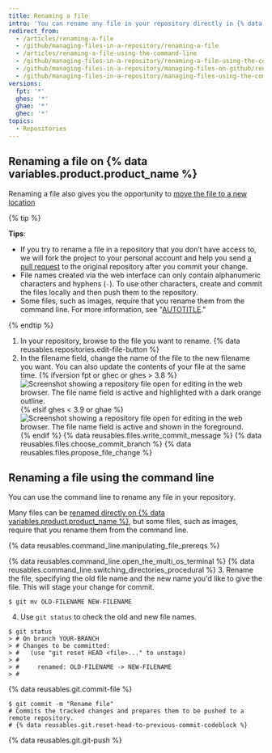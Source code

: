 ```yaml
---
title: Renaming a file
intro: 'You can rename any file in your repository directly in {% data variables.product.product_name %} or by using the command line.'
redirect_from:
  - /articles/renaming-a-file
  - /github/managing-files-in-a-repository/renaming-a-file
  - /articles/renaming-a-file-using-the-command-line
  - /github/managing-files-in-a-repository/renaming-a-file-using-the-command-line
  - /github/managing-files-in-a-repository/managing-files-on-github/renaming-a-file
  - /github/managing-files-in-a-repository/managing-files-using-the-command-line/renaming-a-file-using-the-command-line
versions:
  fpt: '*'
  ghes: '*'
  ghae: '*'
  ghec: '*'
topics:
  - Repositories
---
```


## Renaming a file on {% data variables.product.product_name %}

Renaming a file also gives you the opportunity to [move the file to a new location](/repositories/working-with-files/managing-files/moving-a-file-to-a-new-location)

{% tip %}

**Tips**:

- If you try to rename a file in a repository that you don’t have access to, we will fork the project to your personal account and help you send [a pull request](/pull-requests/collaborating-with-pull-requests/proposing-changes-to-your-work-with-pull-requests/about-pull-requests) to the original repository after you commit your change.
- File names created via the web interface can only contain alphanumeric characters and hyphens (`-`). To use other characters, create and commit the files locally and then push them to the repository.
- Some files, such as images, require that you rename them from the command line. For more information, see "[AUTOTITLE](/repositories/working-with-files/managing-files/renaming-a-file)."

{% endtip %}

1. In your repository, browse to the file you want to rename.
{% data reusables.repositories.edit-file-button %}
1. In the filename field, change the name of the file to the new filename you want. You can also update the contents of your file at the same time. {% ifversion fpt or ghec or ghes > 3.8 %}
![Screenshot showing a repository file open for editing in the web browser. The file name field is active and highlighted with a dark orange outline.](/assets/images/help/repository/changing-file-name.png) {% elsif ghes < 3.9 or ghae %}
![Screenshot showing a repository file open for editing in the web browser. The file name field is active and shown in the foreground.](/assets/images/enterprise/repository/changing-file-name.png) {% endif %}
{% data reusables.files.write_commit_message %}
{% data reusables.files.choose_commit_branch %}
{% data reusables.files.propose_file_change %}

## Renaming a file using the command line

You can use the command line to rename any file in your repository.

Many files can be [renamed directly on {% data variables.product.product_name %}](/repositories/working-with-files/managing-files/renaming-a-file), but some files, such as images, require that you rename them from the command line.

{% data reusables.command_line.manipulating_file_prereqs %}

{% data reusables.command_line.open_the_multi_os_terminal %}
{% data reusables.command_line.switching_directories_procedural %}
3. Rename the file, specifying the old file name and the new name you'd like to give the file. This will stage your change for commit.
  ```shell
  $ git mv OLD-FILENAME NEW-FILENAME
  ```
4. Use `git status` to check the old and new file names.
  ```shell
  $ git status
  > # On branch YOUR-BRANCH
  > # Changes to be committed:
  > #   (use "git reset HEAD <file>..." to unstage)
  > #
  > #     renamed: OLD-FILENAME -> NEW-FILENAME
  > #
  ```
{% data reusables.git.commit-file %}
  ```shell
  $ git commit -m "Rename file"
  # Commits the tracked changes and prepares them to be pushed to a remote repository.
  # {% data reusables.git.reset-head-to-previous-commit-codeblock %}
  ```
{% data reusables.git.git-push %}
